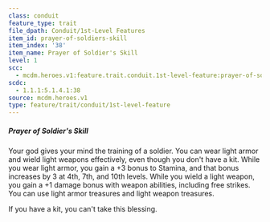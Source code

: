 ```yaml
---
class: conduit
feature_type: trait
file_dpath: Conduit/1st-Level Features
item_id: prayer-of-soldiers-skill
item_index: '38'
item_name: Prayer of Soldier's Skill
level: 1
scc:
  - mcdm.heroes.v1:feature.trait.conduit.1st-level-feature:prayer-of-soldiers-skill
scdc:
  - 1.1.1:5.1.4.1:38
source: mcdm.heroes.v1
type: feature/trait/conduit/1st-level-feature
---
```


##### Prayer of Soldier's Skill

Your god gives your mind the training of a soldier. You can wear light armor and wield light weapons effectively, even though you don't have a kit. While you wear light armor, you gain a +3 bonus to Stamina, and that bonus increases by 3 at 4th, 7th, and 10th levels. While you wield a light weapon, you gain a +1 damage bonus with weapon abilities, including free strikes. You can use light armor treasures and light weapon treasures.

If you have a kit, you can't take this blessing.
